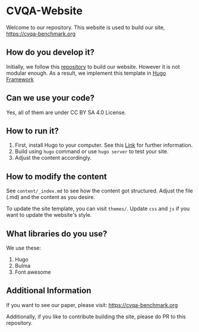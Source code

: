 # CVQA-Website

Welcome to our repository. This website is used to build our site, https://cvqa-benchmark.org

## How do you develop it?

Initially, we follow this [repository](https://github.com/eliahuhorwitz/Academic-project-page-template) to build our website. However it is not modular enough. As a result, we implement this template in [Hugo Framework](https://gohugo.io/)

## Can we use your code?

Yes, all of them are under CC BY SA 4.0 License. 

## How to run it?

1. First, install Hugo to your computer. See this [Link](https://gohugo.io/installation/) for further information.
2. Build using `hugo` command or use `hugo server` to test your site.
3. Adjust the content accordingly.

## How to modify the content

See `content/_index.md` to see how the content got structured. Adjust the file (.md) and the content as you desire.

To update the site template, you can visit `themes/`. Update `css` and `js` if you want to update the website's style.


## What libraries do you use?

We use these:

1. Hugo
2. Bulma
3. Font awesome

## Additional Information

If you want to see our paper, please visit: https://cvqa-benchmark.org

Additionally, if you like to contribute building the site, please do PR to this repository.
